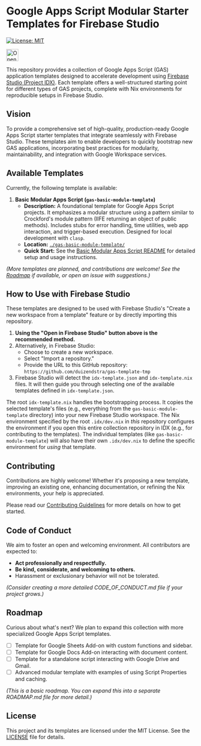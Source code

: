 # Google Apps Script Modular Starter Templates for Firebase Studio

[![License: MIT](https://img.shields.io/badge/License-MIT-yellow.svg)](LICENSE)
<!-- Add other relevant badges here, e.g., for contributions, clasp version -->
<!-- Example: [![Clasp](https://img.shields.io/badge/clasp-^2.4.2-brightgreen.svg)](https://github.com/google/clasp) -->



<a href="https://studio.firebase.google.com/new?template=https%3A%2F%2Fgithub.com%2Fduizendstra%2Fgas-template-tmp">
  <picture>
    <source
      media="(prefers-color-scheme: dark)"
      srcset="https://cdn.firebasestudio.dev/btn/open_dark_32.svg">
    <source
      media="(prefers-color-scheme: light)"
      srcset="https://cdn.firebasestudio.dev/btn/open_light_32.svg">
    <img
      height="32"
      alt="Open in Firebase Studio"
      src="https://cdn.firebasestudio.dev/btn/open_blue_32.svg">
  </picture>
</a>


This repository provides a collection of Google Apps Script (GAS) application templates designed to accelerate development using [Firebase Studio (Project IDX)](https://idx.dev/). Each template offers a well-structured starting point for different types of GAS projects, complete with Nix environments for reproducible setups in Firebase Studio.

## Vision

To provide a comprehensive set of high-quality, production-ready Google Apps Script starter templates that integrate seamlessly with Firebase Studio. These templates aim to enable developers to quickly bootstrap new GAS applications, incorporating best practices for modularity, maintainability, and integration with Google Workspace services.

## Available Templates

Currently, the following template is available:

1.  **Basic Modular Apps Script (`gas-basic-module-template`)**
    *   **Description:** A foundational template for Google Apps Script projects. It emphasizes a modular structure using a pattern similar to Crockford's module pattern (IIFE returning an object of public methods). Includes stubs for error handling, time utilities, web app interaction, and trigger-based execution. Designed for local development with `clasp`.
    *   **Location:** [`./gas-basic-module-template/`](./gas-basic-module-template/)
    *   **Quick Start:** See the [Basic Modular Apps Script README](./gas-basic-module-template/README.md) for detailed setup and usage instructions.

*(More templates are planned, and contributions are welcome! See the [Roadmap](ROADMAP.md) if available, or open an issue with suggestions.)*

## How to Use with Firebase Studio

These templates are designed to be used with Firebase Studio's "Create a new workspace from a template" feature or by directly importing this repository.

1.  **Using the "Open in Firebase Studio" button above is the recommended method.**
2.  Alternatively, in Firebase Studio:
    *   Choose to create a new workspace.
    *   Select "Import a repository."
    *   Provide the URL to this GitHub repository: `https://github.com/duizendstra/gas-template-tmp`
3.  Firebase Studio will detect the `idx-template.json` and `idx-template.nix` files. It will then guide you through selecting one of the available templates defined in `idx-template.json`.

The root `idx-template.nix` handles the bootstrapping process. It copies the selected template's files (e.g., everything from the `gas-basic-module-template` directory) into your new Firebase Studio workspace. The Nix environment specified by the root `.idx/dev.nix` in *this* repository configures the environment if you open this entire collection repository in IDX (e.g., for contributing to the templates). The individual templates (like `gas-basic-module-template`) will also have their own `.idx/dev.nix` to define the specific environment for *using* that template.

## Contributing

Contributions are highly welcome! Whether it's proposing a new template, improving an existing one, enhancing documentation, or refining the Nix environments, your help is appreciated.

Please read our [Contributing Guidelines](CONTRIBUTING.md) for more details on how to get started.

## Code of Conduct

We aim to foster an open and welcoming environment. All contributors are expected to:
*   **Act professionally and respectfully.**
*   **Be kind, considerate, and welcoming to others.**
*   Harassment or exclusionary behavior will not be tolerated.

*(Consider creating a more detailed CODE_OF_CONDUCT.md file if your project grows.)*

## Roadmap

Curious about what's next? We plan to expand this collection with more specialized Google Apps Script templates.
*   [ ] Template for Google Sheets Add-on with custom functions and sidebar.
*   [ ] Template for Google Docs Add-on interacting with document content.
*   [ ] Template for a standalone script interacting with Google Drive and Gmail.
*   [ ] Advanced modular template with examples of using Script Properties and caching.

*(This is a basic roadmap. You can expand this into a separate ROADMAP.md file for more detail.)*

## License

This project and its templates are licensed under the MIT License. See the [LICENSE](LICENSE) file for details.

